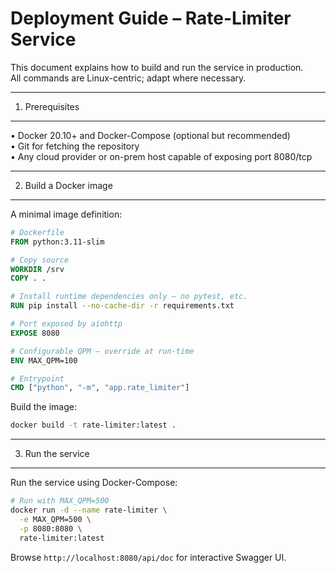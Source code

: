 # Deployment Guide – Rate-Limiter Service

This document explains how to build and run the service in production.  
All commands are Linux-centric; adapt where necessary.

-------------------------------------------------------------------------------
1. Prerequisites
-------------------------------------------------------------------------------
• Docker 20.10+ and Docker-Compose (optional but recommended)  
• Git for fetching the repository  
• Any cloud provider or on-prem host capable of exposing port 8080/tcp  

-------------------------------------------------------------------------------
2. Build a Docker image
-------------------------------------------------------------------------------
A minimal image definition:

```dockerfile
# Dockerfile
FROM python:3.11-slim

# Copy source
WORKDIR /srv
COPY . .

# Install runtime dependencies only – no pytest, etc.
RUN pip install --no-cache-dir -r requirements.txt

# Port exposed by aiohttp
EXPOSE 8080

# Configurable QPM – override at run-time
ENV MAX_QPM=100

# Entrypoint
CMD ["python", "-m", "app.rate_limiter"]
```

Build the image:
```bash
docker build -t rate-limiter:latest .
```

-------------------------------------------------------------------------------
3. Run the service
-------------------------------------------------------------------------------

Run the service using Docker-Compose:

```bash
# Run with MAX_QPM=500
docker run -d --name rate-limiter \
  -e MAX_QPM=500 \
  -p 8080:8080 \
  rate-limiter:latest
```

Browse `http://localhost:8080/api/doc` for interactive Swagger UI.

<!-- 
-------------------------------------------------------------------------------
4. Push & deploy on a registry / orchestrator
-------------------------------------------------------------------------------

1. Tag and push:
```bash
docker tag rate-limiter:latest <registry>/rate-limiter:latest
docker push <registry>/rate-limiter:latest
```

2. Use your orchestrator of choice:
```bash -->
